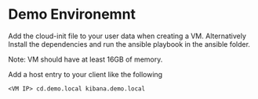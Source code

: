 # Demo Environemnt

Add the cloud-init file to your user data when creating a VM. Alternatively Install the dependencies and run the ansible playbook in the ansible folder.

Note: VM should have at least 16GB of memory. 

Add a host entry to your client like the following

`<VM IP> cd.demo.local kibana.demo.local`
